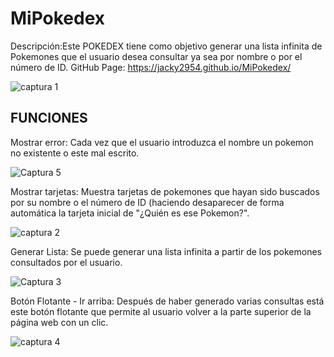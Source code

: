 # MiPokedex

Descripción:Este POKEDEX tiene como objetivo generar una lista infinita de Pokemones que el usuario desea consultar ya sea por nombre o por el número de ID.
GitHub Page: https://jacky2954.github.io/MiPokedex/


![captura 1](https://user-images.githubusercontent.com/86697583/143469532-4d52538e-a269-4921-ab70-c93b94784a80.PNG)


## FUNCIONES

Mostrar error: Cada vez que el usuario introduzca el nombre un pokemon no existente o este mal escrito.

![Captura 5](https://user-images.githubusercontent.com/86697583/143471240-65a060cd-64a1-47d2-8fbc-df7d57c25c45.PNG)



Mostrar tarjetas: Muestra tarjetas de pokemones que hayan sido buscados por su nombre o el número de ID (haciendo desaparecer de forma automática la tarjeta inicial de "¿Quién es ese Pokemon?".

![captura 2](https://user-images.githubusercontent.com/86697583/143471659-76282335-619b-4baa-bda7-e086e4c547d8.PNG)



Generar Lista: Se puede generar una lista infinita a partir de los pokemones consultados por el usuario.

![Captura 3](https://user-images.githubusercontent.com/86697583/143472041-9dc8a094-2ee4-4351-8378-42d9a63092ab.PNG)



Botón Flotante - Ir arriba: Después de haber generado varias consultas está este botón flotante que permite al usuario volver a la parte superior de la página web con un clic.

![captura 4](https://user-images.githubusercontent.com/86697583/143472409-2269a4f9-0200-47a6-b2c1-99340644cc2d.PNG)
